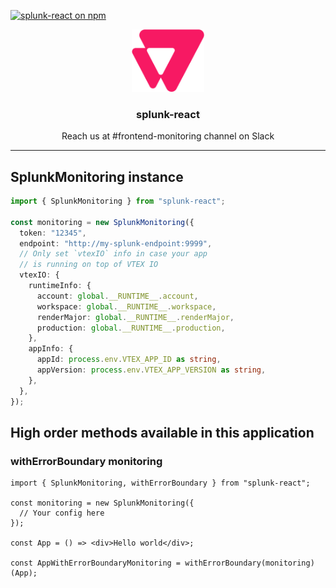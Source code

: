 [![splunk-react on npm](https://img.shields.io/npm/v/splunk-react?style=flat-square)](https://www.npmjs.com/package/splunk-react)

<p align="center">
  <img alt="VTEX Admin" src="./assets/vtex_logo.svg" height="100" />
  <h3 align="center">splunk-react</h3>
  <p align="center">Reach us at #frontend-monitoring channel on Slack</p>
</p>

---

## SplunkMonitoring instance

```ts
import { SplunkMonitoring } from "splunk-react";

const monitoring = new SplunkMonitoring({
  token: "12345",
  endpoint: "http://my-splunk-endpoint:9999",
  // Only set `vtexIO` info in case your app
  // is running on top of VTEX IO
  vtexIO: {
    runtimeInfo: {
      account: global.__RUNTIME__.account,
      workspace: global.__RUNTIME__.workspace,
      renderMajor: global.__RUNTIME__.renderMajor,
      production: global.__RUNTIME__.production,
    },
    appInfo: {
      appId: process.env.VTEX_APP_ID as string,
      appVersion: process.env.VTEX_APP_VERSION as string,
    },
  },
});
```

## High order methods available in this application

### withErrorBoundary monitoring

```tsx
import { SplunkMonitoring, withErrorBoundary } from "splunk-react";

const monitoring = new SplunkMonitoring({
  // Your config here
});

const App = () => <div>Hello world</div>;

const AppWithErrorBoundaryMonitoring = withErrorBoundary(monitoring)(App);
```
